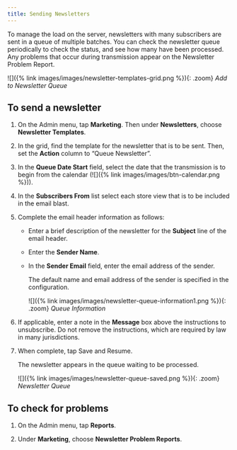 ```yaml
---
title: Sending Newsletters
---
```


To manage the load on the server, newsletters with many subscribers are sent in a queue of multiple batches. You can check the newsletter queue periodically to check the status, and see how many have been processed. Any problems that occur during transmission appear on the Newsletter Problem Report.

![]({% link images/images/newsletter-templates-grid.png %}){: .zoom}
*Add to Newsletter Queue*

## To send a newsletter

1. On the Admin menu, tap **Marketing**. Then under **Newsletters**, choose **Newsletter Templates**.

1. In the grid, find the template for the newsletter that is to be sent. Then, set the **Action** column to “Queue Newsletter”.

1. In the **Queue Date Start** field, select the date that the transmission is to begin from the calendar (![]({% link images/images/btn-calendar.png %})).

1. In the **Subscribers From** list select each store view that is to be included in the email blast.

1. Complete the email header information as follows:

    * Enter a brief description of the newsletter for the **Subject** line of the email header.

    * Enter the **Sender Name**.

    * In the **Sender Email** field, enter the email address of the sender.

        The default name and email address of the sender is specified in the configuration.

        ![]({% link images/images/newsletter-queue-information1.png %}){: .zoom}
        *Queue Information*

1. If applicable, enter a note in the **Message** box above the instructions to unsubscribe. Do not remove the instructions, which are required by law in many jurisdictions.

1. When complete, tap <span class="btn">Save and Resume</span>.

    The newsletter appears in the queue waiting to be processed.

    ![]({% link images/images/newsletter-queue-saved.png %}){: .zoom}
    *Newsletter Queue*

## To check for problems

1. On the Admin menu, tap **Reports**.

1. Under **Marketing**, choose **Newsletter Problem Reports**.

